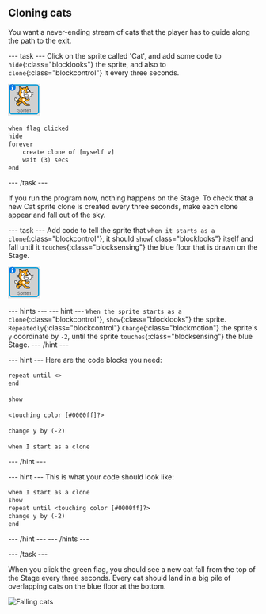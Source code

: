 ## Cloning cats

You want a never-ending stream of cats that the player has to guide along the path to the exit.

--- task ---
Click on the sprite called 'Cat', and add some code to `hide`{:class="blocklooks"} the sprite, and also to `clone`{:class="blockcontrol"} it every three seconds.

![Cat sprite](images/cat-sprite.png)

```blocks
when flag clicked
hide
forever
    create clone of [myself v]
    wait (3) secs
end
```

--- /task ---


If you run the program now, nothing happens on the Stage. To check that a new Cat sprite clone is created every three seconds, make each clone appear and fall out of the sky.

--- task ---
Add code to tell the sprite that `when it starts as a clone`{:class="blockcontrol"}, it should `show`{:class="blocklooks"} itself and fall until it `touches`{:class="blocksensing"} the blue floor that is drawn on the Stage.

![Cat sprite](images/cat-sprite.png)

--- hints ---
--- hint ---
`When the sprite starts as a clone`{:class="blockcontrol"}, `show`{:class="blocklooks"} the sprite. `Repeatedly`{:class="blockcontrol"} `Change`{:class="blockmotion"} the sprite's `y` coordinate by `-2`, until the sprite `touches`{:class="blocksensing"} the blue Stage.
--- /hint ---

--- hint ---
Here are the code blocks you need:

```blocks
repeat until <>
end

show

<touching color [#0000ff]?>

change y by (-2)

when I start as a clone
```
--- /hint ---

--- hint ---
This is what your code should look like:

```blocks
when I start as a clone
show
repeat until <touching color [#0000ff]?>
change y by (-2)
end
```

--- /hint ---
--- /hints ---

--- /task ---

When you click the green flag, you should see a new cat fall from the top of the Stage every three seconds. Every cat should land in a big pile of overlapping cats on the blue floor at the bottom.

![Falling cats](images/falling-cats.png)
